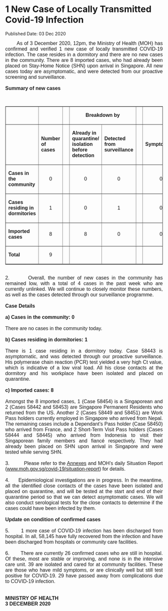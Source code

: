 <html>
    <meta http-equiv="Content-Type" content="text/html; charset=utf-8"/>
    <meta charset="utf-8"/>
    <title>1 New Case of Locally Transmitted  Covid-19 Infection </title>
    <body><h1>1 New Case of Locally Transmitted  Covid-19 Infection </h1>
    <p>Published Date: 03 Dec 2020</p> <p style="text-align: justify;"><span style="font-family: Arial;"><span style="font-size: 16px;">&nbsp; &nbsp; &nbsp; &nbsp;As of 3 December 2020, 12pm, the Ministry of Health (MOH) has confirmed and verified 1 new case of locally transmitted COVID-19 infection. The case resides in a dormitory and there are no new cases in the community. There are 8 imported cases, who had already been placed on Stay-Home Notice (SHN) upon arrival in Singapore. All new cases today are asymptomatic, and were detected from our proactive screening and surveillance.&nbsp;&nbsp;<br><br><strong>Summary of new cases</strong><br></span></span></p><div style="text-align: justify;"><span style="font-family: Arial; font-size: 16px;"><br></span><table border="1" cellspacing="0" cellpadding="0" width="0"> <tbody><tr> <td width="129"> <p align="right"><span style="font-family: Arial; font-size: 16px;">&nbsp;</span></p> </td> <td width="60"> <p><span style="font-family: Arial; font-size: 16px;">&nbsp;</span></p> </td> <td width="16" valign="top"> <p><span style="font-family: Arial; font-size: 16px;">&nbsp;</span></p> </td> <td width="192" colspan="2"> <p align="center"><span style="font-family: Arial; font-size: 16px;"><strong>Breakdown by</strong></span></p> </td> <td width="16" valign="top"> <p><span style="font-family: Arial; font-size: 16px;">&nbsp;</span></p> </td> <td width="192" colspan="2"> <p align="center"><span style="font-family: Arial; font-size: 16px;"><strong>Breakdown by</strong></span></p> </td> </tr> <tr> <td width="129"> <p align="right"><span style="font-family: Arial; font-size: 16px;">&nbsp;</span></p> </td> <td width="60"> <p><span style="font-family: Arial; font-size: 16px;"><strong>Number of cases</strong></span></p> </td> <td width="16" valign="top"> <p><span style="font-family: Arial; font-size: 16px;">&nbsp;</span></p> </td> <td width="96"> <p><span style="font-family: Arial; font-size: 16px;"><strong>Already in quarantine/ isolation before detection</strong></span></p> </td> <td width="96"> <p><span style="font-family: Arial; font-size: 16px;"><strong>Detected from surveillance</strong></span></p> </td> <td width="16" valign="top"> <p><span style="font-family: Arial; font-size: 16px;">&nbsp;</span></p> </td> <td width="96"> <p><span style="font-family: Arial; font-size: 16px;"><strong>Symptomatic</strong></span></p> </td> <td width="96"> <p><span style="font-family: Arial; font-size: 16px;"><strong>Asymptomatic</strong></span></p> </td> </tr> <tr> <td width="129"> <p><span style="font-family: Arial; font-size: 16px;"><strong>Cases in the community</strong></span></p> </td> <td width="60"> <p align="center"><span style="font-family: Arial; font-size: 16px;">0</span></p> </td> <td width="16" valign="top"> <p align="center"><span style="font-family: Arial; font-size: 16px;">&nbsp;</span></p> </td> <td width="96"> <p align="center"><span style="font-family: Arial; font-size: 16px;">0</span></p> </td> <td width="96"> <p align="center"><span style="font-family: Arial; font-size: 16px;">0</span></p> </td> <td width="16" valign="top"> <p align="center"><span style="font-family: Arial; font-size: 16px;">&nbsp;</span></p> </td> <td width="96"> <p align="center"><span style="font-family: Arial; font-size: 16px;">0</span></p> </td> <td width="96"> <p align="center"><span style="font-family: Arial; font-size: 16px;">0</span></p> </td> </tr> <tr> <td width="129"> <p><span style="font-family: Arial; font-size: 16px;"><strong>Cases residing in dormitories</strong></span></p> </td> <td width="60"> <p align="center"><span style="font-family: Arial; font-size: 16px;">1</span></p> </td> <td width="16" valign="top"> <p align="center"><span style="font-family: Arial; font-size: 16px;">&nbsp;</span></p> </td> <td width="96"> <p align="center"><span style="font-family: Arial; font-size: 16px;">0</span></p> </td> <td width="96"> <p align="center"><span style="font-family: Arial; font-size: 16px;">1</span></p> </td> <td width="16" valign="top"> <p align="center"><span style="font-family: Arial; font-size: 16px;">&nbsp;</span></p> </td> <td width="96"> <p align="center"><span style="font-family: Arial; font-size: 16px;">0</span></p> </td> <td width="96"> <p align="center"><span style="font-family: Arial; font-size: 16px;">1</span></p> </td> </tr> <tr> <td width="129"> <p><span style="font-family: Arial; font-size: 16px;"><strong>Imported cases</strong></span></p> </td> <td width="60"> <p align="center"><span style="font-family: Arial; font-size: 16px;">8</span></p> </td> <td width="16" valign="top"> <p align="center"><span style="font-family: Arial; font-size: 16px;">&nbsp;</span></p> </td> <td width="96"> <p align="center"><span style="font-family: Arial; font-size: 16px;">8</span></p> </td> <td width="96"> <p align="center"><span style="font-family: Arial; font-size: 16px;">0</span></p> </td> <td width="16" valign="top"> <p align="center"><span style="font-family: Arial; font-size: 16px;">&nbsp;</span></p> </td> <td width="96"> <p align="center"><span style="font-family: Arial; font-size: 16px;">0</span></p> </td> <td width="96"> <p align="center"><span style="font-family: Arial; font-size: 16px;">8</span></p> </td> </tr> <tr> <td width="129"> <p><span style="font-family: Arial; font-size: 16px;"><strong>Total</strong></span></p> </td> <td width="60"> <p align="center"><span style="font-family: Arial; font-size: 16px;">9</span></p> </td> <td width="16" valign="top"> <p align="center"><span style="font-family: Arial; font-size: 16px;">&nbsp;</span></p> </td> <td width="96"> <p align="center"><span style="font-family: Arial; font-size: 16px;">&nbsp;</span></p> </td> <td width="96"> <p align="center"><span style="font-family: Arial; font-size: 16px;">&nbsp;</span></p> </td> <td width="16" valign="top"> <p align="center"><span style="font-family: Arial; font-size: 16px;">&nbsp;</span></p> </td> <td width="96"> <p align="center"><span style="font-family: Arial; font-size: 16px;">&nbsp;</span></p> </td> <td width="96"> <p align="center"><span style="font-family: Arial; font-size: 16px;">&nbsp;</span></p> </td> </tr> </tbody></table><span style="font-family: Arial; font-size: 16px;"><br>2.&nbsp; &nbsp; &nbsp; &nbsp;Overall, the number of new cases in the community has remained low, with a total of 4 cases in the past week who are currently unlinked. We will continue to closely monitor these numbers, as well as the cases detected through our surveillance programme.<br><br><strong>Case Details</strong><br><br><strong>a) Cases in the community: 0</strong><br><br>There are no cases in the community today.&nbsp;<br><br><strong>b) Cases residing in dormitories: 1</strong><br><br>There is 1 case residing in a dormitory today. Case 58443 is asymptomatic, and was detected through our proactive surveillance. His polymerase chain reaction (PCR) test yielded a very high Ct value, which is indicative of a low viral load. All his close contacts at the dormitory and his workplace have been isolated and placed on quarantine.&nbsp;<br><br><strong>c) Imported cases: 8</strong><br><br>Amongst the 8 imported cases, 1 (Case 58454) is a Singaporean and 2 (Cases 58442 and 58453) are Singapore Permanent Residents who returned from the US. Another 2 (Cases 58449 and 58451) are Work Pass holders currently employed in Singapore who arrived from Nepal. The remaining cases include a Dependant’s Pass holder (Case 58450) who arrived from France, and 2 Short-Term Visit Pass holders (Cases 58444 and 58445) who arrived from Indonesia to visit their Singaporean family members and fiancé respectively. They had already been placed on SHN upon arrival in Singapore and were tested while serving SHN.<br><br>3.&nbsp; &nbsp; &nbsp; &nbsp; &nbsp;Please refer to the <a href="/docs/librariesprovider5/default-document-library/annexes7bfb2e009cc24c9b826402fe2bc02519.pdf?sfvrsn=6291d923_0" title="Annexes">Annexes</a>&nbsp;and MOH’s daily Situation Report (<a href="https://www.moh.gov.sg/covid-19/situation-report" title="" class="" target="">www.moh.gov.sg/covid-19/situation-report</a>) for details.&nbsp;<br><br>4.&nbsp; &nbsp; &nbsp;Epidemiological investigations are in progress. In the meantime, all the identified close contacts of the cases have been isolated and placed on quarantine, and will be tested at the start and end of their quarantine period so that we can detect asymptomatic cases. We will also conduct serological tests for the close contacts to determine if the cases could have been infected by them.<br><br><strong>Update on condition of confirmed cases</strong><br><br>5.&nbsp; &nbsp; &nbsp; 1 more case of COVID-19 infection has been discharged from hospital. In all, 58,145 have fully recovered from the infection and have been discharged from hospitals or community care facilities.&nbsp;<br><br>6.&nbsp; &nbsp; &nbsp; &nbsp;There are currently 26 confirmed cases who are still in hospital. Of these, most are stable or improving, and none is in the intensive care unit. 39 are isolated and cared for at community facilities. These are those who have mild symptoms, or are clinically well but still test positive for COVID-19. 29 have passed away from complications due to COVID-19 infection.&nbsp;<br><br><br><strong>MINISTRY OF HEALTH<br>3 DECEMBER 2020</strong><br></span></div></body>
</html>